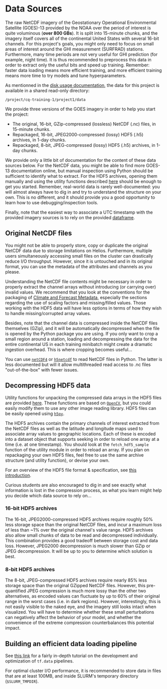 # Data Sources

The raw NetCDF imagery of the Geostationary Operational Environmental Satellite (GOES)-13 provided by the
NOAA over the period of interest is quite voluminous (**over 800 GBs**). It is split into 15-minute chunks,
and the imagery itself covers all of the continental United States with several 16-bit channels. For this
project's goals, you might only need to focus on small areas of interest around the GHI measurement (SURFRAD)
stations. Furthermore, many time periods are not very useful for GHI prediction (for example, night time).
It is thus recommended to preprocess this data in order to extract only the useful bits and speed up
training. Remember: faster data loading means more efficient training, and more efficient training means
more time to try models and tune hyperparameters.

As mentionned in the [disk usage documentation](../../disk-usage.md), the data for this project is available
in a shared read-only directory:
```
/project/cq-training-1/project1/data
```

We provide three versions of the GOES imagery in order to help you start the project:
 - The original, 16-bit, GZip-compressed (lossless) NetCDF (.nc) files, in 15-minute chunks.
 - Repackaged, 16-bit, JPEG2000-compressed (lossy) HDF5 (.h5) archives, in 1-day chunks.
 - Repackaged, 8-bit, JPEG-compressed (lossy) HDF5 (.h5) archives, in 1-day chunks.

We provide only a little bit of documentation for the content of these data sources below. For the NetCDF
data, you might be able to find more GOES-13 documentation online, but manual inspection using Python should be
sufficient to identify what to extract. For the HDF5 archives, opening them manually and using the utility
functions described [here](utilities.md) should be enough to get you started. Remember, real-world data is
rarely well-documented: you will almost always have to dig in and try to understand the structure on your own.
This is no different, and it should provide you a good opportunity to learn how to use debugging/inspection tools.

Finally, note that the easiest way to associate a UTC timestamp with the provided imagery sources is to rely on
the provided [dataframe](dataframe.md).

## Original NetCDF files

You might not be able to properly store, copy or duplicate the original NetCDF data due to storage limitations
on Helios. Furthermore, multiple users simultaneously accessing small files on the cluster can drastically
reduce I/O throughput. However, since it is untouched and in its original format, you can use the metadata of
the attributes and channels as you please.

Understanding the NetCDF file contents might be necessary in order to properly extract the channel arrays
without introducing (or carrying over) invalid values. We recommend that you look at the conventions for
the packaging of [Climate and Forecast Metadata](http://cfconventions.org/Data/cf-conventions/cf-conventions-1.7/build/ch08.html),
especially the sections regarding the use of scaling factors and missing/filled values. Those working with the
HDF5 data will have less options in terms of how they wish to handle missing/corrupted array values.

Besides, note that the channel data is compressed inside the NetCDF files themselves (GZip), and it will be
automatically decompressed when the file is opened by the Python package you are using. If you only want to
crop a small region around a station, loading and decompressing the data for the entire continental US in each
training minibatch might create a dramatic ingestion overhead. This is where cropping becomes useful...

You can use [``netCDF4``](https://unidata.github.io/netcdf4-python/netCDF4/index.html) or
[``h5netcdf``](https://github.com/shoyer/h5netcdf) to read NetCDF files in Python. The latter is less documented
but will it allow multithreaded read access to .nc files "out-of-the-box" with fewer issues.

## Decompressing HDF5 data

Utility functions for unpacking the compressed data arrays in the HDF5 files are provided [here](utilities.md).
These functions are based on [``OpenCV``](https://opencv.org/), but you could easily modify them to use any other
image reading library. HDF5 files can be easily opened using [``h5py``](https://www.h5py.org/).

The HDF5 archives contain the primary channels of interest extracted from the NetCDF files as well as the latitude
and longitude maps used to associate array values to geographic locations. Each of these is encoded into a dataset
object that supports seeking in order to reload one array at a time (i.e. at one timestamp). You should look at the
``fetch_hdf5_sample`` function of the utility module in order to reload an array. If you plan on repackaging your
own HDF5 files, feel free to use the same archive structure (and utility function), or devise your own.

For an overview of the HDF5 file format & specification, see [this introduction](https://support.hdfgroup.org/HDF5/Tutor/HDF5Intro.pdf).

Curious students are also encouraged to dig in and see exactly what information is lost in the compression process,
as what you learn might help you decide which data source to rely on...

### 16-bit HDF5 archives

The 16-bit, JPEG2000-compressed HDF5 archives require roughly 50% less storage space than the original
NetCDF files, and incur a maximum loss of less than ~1% over the original channel's value range. HDF5 archives
also allow small chunks of data to be read and decompressed individually. This combination provides a good tradeoff
between storage cost and data loss. However, JPEG2000 decompression is much slower than GZip or JPEG
decompression. It will be up to you to determine which solution is best.

### 8-bit HDF5 archives

The 8-bit, JPEG-compressed HDF5 archives require nearly 85% less storage space than the original GZipped
NetCDF files. However, this pre-quantified JPEG compression is much more lossy than the other two alternatives,
as encoded values can fluctuate by up to 60% of their original range in the worst cases (i.e. in dark
regions). However, interestingly, this is not easily visible to the naked eye, and the imagery still looks
intact when visualized. You will have to determine whether these small perturbations can negatively affect the
behavior of your model, and whether the convenience of the extreme compression counterbalances this potential impact.

## Building an efficient data loading pipeline

See [this link](https://www.tensorflow.org/guide/data_performance) for a fairly in-depth tutorial on the development
and optimization of ``tf.data`` pipelines.

For optimal cluster I/O performance, it is recommended to store data in files that are at least 100MB, and inside
SLURM's temporary directory (``$SLURM_TMPDIR``).
